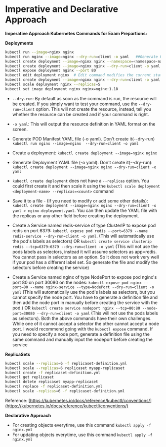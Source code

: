 # Imperative and Declarative Approach

**Imperative Approach Kubernetes Commands for Exam Prepartions:**

**Deployments**
```bash
kubectl run --image=nginx nginx
kubectl run nginx --image=nginx --dry-run=client -o yaml   ##Generate POD Manifest YAML file (-o yaml). Don't create it(--dry-run)
kubectl create deployment --image=nginx nginx --namespace=<namespace-name>
kubectl create deployment --image=nginx nginx --dry-run=client -o yaml  # Generate Deployment YAML file (-o yaml). Don't create it(--dry-run)
kubectl expose deployment nginx --port 80
kubectl edit deployment nginx  # Edit command modifies the current state of the kubernetes resources, not the definition yaml files.
kubectl create deployment --image=nginx nginx --dry-run=client -o yaml > nginx-deployment.yaml  #Generate Deployment YAML file (-o yaml). Don't create it(--dry-run) with 4 Replicas (--replicas=4)
kubectl scale deployment nginx --replicas=5 
kubectl set image deployment nginx nginx=nginx:1.18
```


* `--dry-run`: By default as soon as the command is run, the resource will be created. If you simply want to test your command, use the `--dry-run=client` option. This will not create the resource, instead, tell you whether the resource can be created and if your command is right.

* `-o yaml`: This will output the resource definition in YAML format on the screen.

* Generate POD Manifest YAML file (-o yaml). Don't create it(--dry-run) `kubectl run nginx --image=nginx  --dry-run=client -o yaml`

* Create a deployment: `kubectl create deployment --image=nginx nginx`

* Generate Deployment YAML file (-o yaml). Don't create it(--dry-run): `kubectl create deployment --image=nginx nginx --dry-run=client -o yaml`

* `kubectl create deployment` does not have a `--replicas` option. You could first create it and then scale it using the `kubectl scale deployment <deployment-name> --replicas=<count>` command

* Save it to a file - (If you need to modify or add some other details): `kubectl create deployment --image=nginx nginx --dry-run=client -o yaml > nginx-deployment.yaml`. You can then update the YAML file with the replicas or any other field before creating the deployment.

* Create a Service named redis-service of type ClusterIP to expose pod redis on port 6379: `kubectl expose pod redis --port=6379 --name redis-service --dry-run=client -o yaml`. (This will automatically use the pod's labels as selectors) OR `kubectl create service clusterip redis --tcp=6379:6379 --dry-run=client -o yaml` (This will not use the pods labels as selectors, instead it will assume selectors as app=redis. You cannot pass in selectors as an option. So it does not work very well if your pod has a different label set. So generate the file and modify the selectors before creating the service)

* Create a Service named nginx of type NodePort to expose pod nginx's port 80 on port 30080 on the nodes: `kubectl expose pod nginx --port=80 --name nginx-service --type=NodePort --dry-run=client -o yaml`
  (This will automatically use the pod's labels as selectors, but you cannot specify the node port. You have to generate a definition file and then add the node port in manually before creating the service with the pod.) OR `kubectl create service nodeport nginx --tcp=80:80 --node-port=30080 --dry-run=client -o yaml` (This will not use the pods labels as selectors). Both the above commands have their own challenges. While one of it cannot accept a selector the other cannot accept a node port. I would recommend going with the `kubectl expose` command. If you need to specify a node port, generate a definition file using the same command and manually input the nodeport before creating the service


**ReplicaSets**
```bash
kubectl scale --replicas=6 -f replicaset-definition.yml
kubectl scale --replicas=6 replicaset myapp-replicaset
kubectl create -f replicaset-definition.yml
kubectl get replicaset
kubectl delete replicaset myapp-replicaset
kubectl replace -f replicaset-definition.yml
kubectl scale -replicas=6 -f replicaset-definition.yml
```




Reference: [https://kubernetes.io/docs/reference/kubectl/conventions/](https://kubernetes.io/docs/reference/kubectl/conventions/)



**Declarative Approach**

* For creating objects everytime, use this command `kubectl apply -f nginx.yml`
* For updating objects everytime, use this command `kubectl apply -f nginx.yml`
